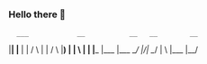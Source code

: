 ### Hello there 👋


      ___            __           __   __        __  
|__| |__  |    |    /  \    |  | /  \ |__) |    |  \ 
|  | |___ |___ |___ \__/    |/\| \__/ |  \ |___ |__/ 
                                                    
